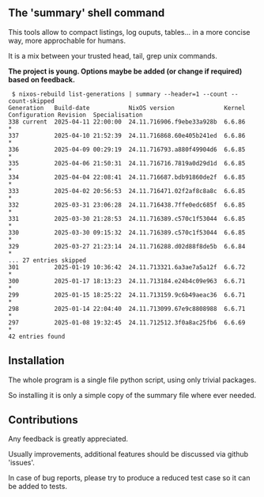 
## The 'summary' shell command

 This tools allow to compact listings, log ouputs, tables... in a more concise way, more approchable for humans.

 It is a mix between your trusted head, tail, grep unix commands.

 **The project is young. Options maybe be added (or change if required) based on feedback.**
 ```
  $ nixos-rebuild list-generations | summary --header=1 --count --count-skipped
 Generation   Build-date           NixOS version              Kernel  Configuration Revision  Specialisation
 338 current  2025-04-11 22:00:00  24.11.716906.f9ebe33a928b  6.6.86                          *
 337          2025-04-10 21:52:39  24.11.716868.60e405b241ed  6.6.86                          *
 336          2025-04-09 00:29:19  24.11.716793.a880f49904d6  6.6.85                          *
 335          2025-04-06 21:50:31  24.11.716716.7819a0d29d1d  6.6.85                          *
 334          2025-04-04 22:08:41  24.11.716687.bdb91860de2f  6.6.85                          *
 333          2025-04-02 20:56:53  24.11.716471.02f2af8c8a8c  6.6.85                          *
 332          2025-03-31 23:06:28  24.11.716438.7ffe0edc685f  6.6.85                          *
 331          2025-03-30 21:28:53  24.11.716389.c570c1f53044  6.6.85                          *
 330          2025-03-30 09:15:32  24.11.716389.c570c1f53044  6.6.85                          *
 329          2025-03-27 21:23:14  24.11.716288.d02d88f8de5b  6.6.84                          *
 ... 27 entries skipped
 301          2025-01-19 10:36:42  24.11.713321.6a3ae7a5a12f  6.6.72                          *
 300          2025-01-17 18:13:23  24.11.713184.e24b4c09e963  6.6.71                          *
 299          2025-01-15 18:25:22  24.11.713159.9c6b49aeac36  6.6.71                          *
 298          2025-01-14 22:04:40  24.11.713099.67e9c8808988  6.6.71                          *
 297          2025-01-08 19:32:45  24.11.712512.3f0a8ac25fb6  6.6.69                          *
 42 entries found

 ```

## Installation

 The whole program is a single file python script, using only trivial packages.

 So installing it is only a simple copy of the summary file where ever needed.

## Contributions

 Any feedback is greatly appreciated.

 Usually improvements, additional features should be discussed via github 'issues'.

 In case of bug reports, please try to produce a reduced test case so it can be added to tests.
